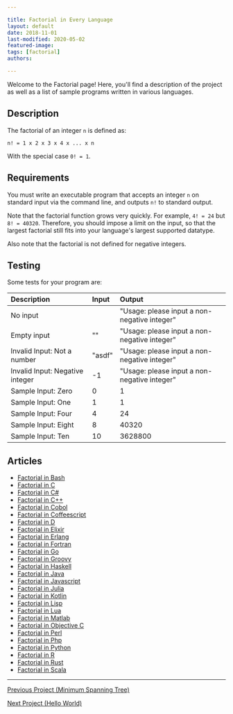 ```yaml
---

title: Factorial in Every Language
layout: default
date: 2018-11-01
last-modified: 2020-05-02
featured-image:
tags: [factorial]
authors:

---
```


Welcome to the Factorial page! Here, you'll find a description of the project as well as a list of sample programs written in various languages.

## Description

The factorial of an integer `n` is defined as:

`n! = 1 x 2 x 3 x 4 x ... x n`

With the special case `0! = 1`.


## Requirements

You must write an executable program that accepts an integer `n` on standard
input via the command line, and outputs `n!` to standard output.

Note that the factorial function grows very quickly. For example, `4! = 24`
but `8! = 40320`. Therefore, you should impose a limit on the input, so that
the largest factorial still fits into your language's largest supported datatype.

Also note that the factorial is not defined for negative integers.


## Testing

Some tests for your program are:

| Description                     | Input     | Output                                       |
| :------------------------------ | :-------- | :------------------------------------------- |
| No input                        |           | "Usage: please input a non-negative integer" |
| Empty input                     | ""        | "Usage: please input a non-negative integer" |
| Invalid Input: Not a number     | "asdf"    | "Usage: please input a non-negative integer" |
| Invalid Input: Negative integer | -1        | "Usage: please input a non-negative integer" |
| Sample Input: Zero              | 0         | 1                                            |
| Sample Input: One               | 1         | 1                                            |
| Sample Input: Four              | 4         | 24                                           |
| Sample Input: Eight             | 8         | 40320                                        |
| Sample Input: Ten               | 10        | 3628800                                      |


## Articles

- [Factorial in Bash](https://sampleprograms.io/projects/factorial/bash)
- [Factorial in C](https://sampleprograms.io/projects/factorial/c)
- [Factorial in C#](https://sampleprograms.io/projects/factorial/c-sharp)
- [Factorial in C++](https://sampleprograms.io/projects/factorial/c-plus-plus)
- [Factorial in Cobol](https://sampleprograms.io/projects/factorial/cobol)
- [Factorial in Coffeescript](https://sampleprograms.io/projects/factorial/coffeescript)
- [Factorial in D](https://sampleprograms.io/projects/factorial/d)
- [Factorial in Elixir](https://sampleprograms.io/projects/factorial/elixir)
- [Factorial in Erlang](https://sampleprograms.io/projects/factorial/erlang)
- [Factorial in Fortran](https://sampleprograms.io/projects/factorial/fortran)
- [Factorial in Go](https://sampleprograms.io/projects/factorial/go)
- [Factorial in Groovy](https://sampleprograms.io/projects/factorial/groovy)
- [Factorial in Haskell](https://sampleprograms.io/projects/factorial/haskell)
- [Factorial in Java](https://sampleprograms.io/projects/factorial/java)
- [Factorial in Javascript](https://sampleprograms.io/projects/factorial/javascript)
- [Factorial in Julia](https://sampleprograms.io/projects/factorial/julia)
- [Factorial in Kotlin](https://sampleprograms.io/projects/factorial/kotlin)
- [Factorial in Lisp](https://sampleprograms.io/projects/factorial/lisp)
- [Factorial in Lua](https://sampleprograms.io/projects/factorial/lua)
- [Factorial in Matlab](https://sampleprograms.io/projects/factorial/matlab)
- [Factorial in Objective C](https://sampleprograms.io/projects/factorial/objective-c)
- [Factorial in Perl](https://sampleprograms.io/projects/factorial/perl)
- [Factorial in Php](https://sampleprograms.io/projects/factorial/php)
- [Factorial in Python](https://sampleprograms.io/projects/factorial/python)
- [Factorial in R](https://sampleprograms.io/projects/factorial/r)
- [Factorial in Rust](https://sampleprograms.io/projects/factorial/rust)
- [Factorial in Scala](https://sampleprograms.io/projects/factorial/scala)

---

<nav class="project-nav">

<div id="prev">

[Previous Project (Minimum Spanning Tree)](https://sampleprograms.io/projects/minimum-spanning-tree)

</div>

<div id="next">

[Next Project (Hello World)](https://sampleprograms.io/projects/hello-world)

</div>

</nav>